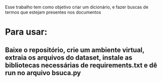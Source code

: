 Esse trabalho tem como objetivo criar um dicionário, e fazer buscas de termos que estejam presentes nos documentos

# Para usar: 
## Baixe o repositório, crie um ambiente virtual, extraia os arquivos do dataset, instale as bibliotecas necessárias de requirements.txt e dê run no arquivo bsuca.py
